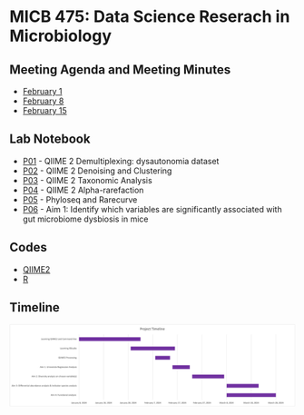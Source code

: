 # MICB 475: Data Science Reserach in Microbiology

<!-- ## Hello Evelyn and Avril. Here is the no mitochondria no chloroplast table file ##
### No mitochondria no chloroplast table [file](/QIIME2/export/alpha-rarefaction-no-mitochondria-no-chloroplast.qzv) ###
### Alpha-rarefraction curve ###
> <img src="/QIIME2/figures/alpha-rarefaction-no-mitochondria-no-chloroplast.png" height="400">

> Image retrieved from [alpha-rarefraction curve](/QIIME2/export/alpha-rarefaction-no-mitochondria-no-chloroplast.qzv)
-->






## Meeting Agenda and Meeting Minutes ##
* [February 1](/meeting_minutes/Feb_1.md)
* [February 8](/meeting_minutes/Feb_8.md)
* [February 15](/meeting_minutes/Feb_15.md)

## Lab Notebook ##
* [P01](/Notebook/P01.md) - QIIME 2 Demultiplexing: dysautonomia dataset
* [P02](/Notebook/P02.md) - QIIME 2 Denoising and Clustering
* [P03](/Notebook/P02.md) - QIIME 2 Taxonomic Analysis
* [P04](/Notebook/P04.md) - QIIME 2 Alpha-rarefaction
* [P05](/Notebook/P05.md) - Phyloseq and Rarecurve
* [P06](/Notebook/P06.md) - Aim 1: Identify which variables are significantly associated with gut microbiome dysbiosis in mice

## Codes ##
* [QIIME2](/QIIME2/QIIME2_codes.txt)
* [R](/R_project)

## Timeline ##
<img src="/meeting_minutes/micb_475_timeline.png" >
